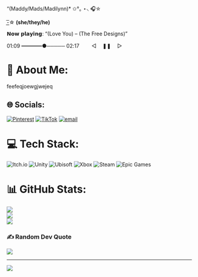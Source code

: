 “(Maddy/Mads/Madilynn)* ✩°｡ ⋆⸜ 🎧✮


-͟͟͞☆ **(she/they/he)**


𝗡𝗼𝘄 𝗽𝗹𝗮𝘆𝗶𝗻𝗴:
“(Love You) – (The Free Designs)”


01:09 ━━━━●───── 02:17
ㅤ ㅤ◁ㅤ ❚❚ ㅤ▷ ㅤ

# 💫 About Me:
feefeqjoewgjwejeq


## 🌐 Socials:
[![Pinterest](https://img.shields.io/badge/Pinterest-%23E60023.svg?logo=Pinterest&logoColor=white)](https://pinterest.com/madsinthehouse) [![TikTok](https://img.shields.io/badge/TikTok-%23000000.svg?logo=TikTok&logoColor=white)](https://tiktok.com/@maxxiiisinurarea) [![email](https://img.shields.io/badge/Email-D14836?logo=gmail&logoColor=white)](mailto:jaguars36maddy@gmail.com) 

# 💻 Tech Stack:
![Itch.io](https://img.shields.io/badge/Itch-%23FF0B34.svg?style=for-the-badge&logo=Itch.io&logoColor=white) ![Unity](https://img.shields.io/badge/unity-%23000000.svg?style=for-the-badge&logo=unity&logoColor=white) ![Ubisoft](https://img.shields.io/badge/Ubisoft-%23F5F5F5.svg?style=for-the-badge&logo=Ubisoft&logoColor=black) ![Xbox](https://img.shields.io/badge/xbox-%23107C10.svg?style=for-the-badge&logo=xbox&logoColor=white) ![Steam](https://img.shields.io/badge/steam-%23000000.svg?style=for-the-badge&logo=steam&logoColor=white) ![Epic Games](https://img.shields.io/badge/epicgames-%23313131.svg?style=for-the-badge&logo=epicgames&logoColor=white)
# 📊 GitHub Stats:
![](https://github-readme-stats.vercel.app/api?username=Luversgrief&theme=dracula&hide_border=false&include_all_commits=false&count_private=false)<br/>
![](https://nirzak-streak-stats.vercel.app/?user=Luversgrief&theme=dracula&hide_border=false)<br/>
![](https://github-readme-stats.vercel.app/api/top-langs/?username=Luversgrief&theme=dracula&hide_border=false&include_all_commits=false&count_private=false&layout=compact)

### ✍️ Random Dev Quote
![](https://quotes-github-readme.vercel.app/api?type=vetical&theme=radical)

---
[![](https://visitcount.itsvg.in/api?id=Luversgrief&icon=7&color=5)](https://visitcount.itsvg.in)

<!-- Proudly created with GPRM ( https://gprm.itsvg.in ) -->
